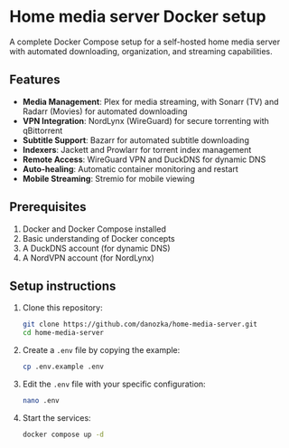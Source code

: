 # Home media server Docker setup
A complete Docker Compose setup for a self-hosted home media server with automated downloading, organization, and 
streaming capabilities.

## Features
- **Media Management**: Plex for media streaming, with Sonarr (TV) and Radarr (Movies) for automated downloading
- **VPN Integration**: NordLynx (WireGuard) for secure torrenting with qBittorrent
- **Subtitle Support**: Bazarr for automated subtitle downloading
- **Indexers**: Jackett and Prowlarr for torrent index management
- **Remote Access**: WireGuard VPN and DuckDNS for dynamic DNS
- **Auto-healing**: Automatic container monitoring and restart
- **Mobile Streaming**: Stremio for mobile viewing

## Prerequisites
1. Docker and Docker Compose installed
2. Basic understanding of Docker concepts
3. A DuckDNS account (for dynamic DNS)
4. A NordVPN account (for NordLynx)

## Setup instructions
1. Clone this repository:
   ```bash
   git clone https://github.com/danozka/home-media-server.git
   cd home-media-server
   ```
   
2. Create a `.env` file by copying the example:
   ```bash
   cp .env.example .env
   ```

3. Edit the `.env` file with your specific configuration:
    ```bash
   nano .env
   ```

4. Start the services:
    ```bash
   docker compose up -d
   ```
